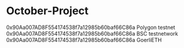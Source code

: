 # October-Project
0x90Aa007AD8F554174538f7a12985b60baf66C86a Polygon testnet
0x90Aa007AD8F554174538f7a12985b60baf66C86a  BSC testnetwork
0x90Aa007AD8F554174538f7a12985b60baf66C86a  GoerliETH
